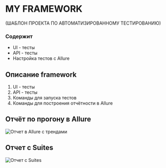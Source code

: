 # MY FRAMEWORK
(ШАБЛОН ПРОЕКТА ПО АВТОМАТИЗИРОВАННОМУ ТЕСТИРОВАНИЮ)
### Содержит
* UI - тесты
* API - тесты
* Настройка тестов с Allure

## Описание framework
1. UI - тесты
2. API - тесты
3. Команды для запуска тестов
4. Команды для построения отчётности в Allure 


## Отчёт по прогону в Allure
![Отчет в Allure  с трендами](./img/img_Allure_report_is_trend.jpg)
## Отчет с Suites
![Отчет с Suites](./img/img_suites.jpg)